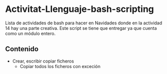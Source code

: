 # Activitat-Llenguaje-bash-scripting
Lista de actividades de bash para hacer en Navidades donde en la actividad 14 hay una parte creativa. Este script se tiene que entregar ya que cuenta como un módulo entero.
## Contenido
- Crear, escribir copiar ficheros
    - Copiar todos los ficheros con exceción
